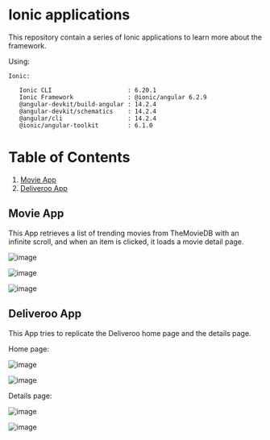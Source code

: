 # Ionic applications

This repository contain a series of Ionic applications to learn more about the framework.

Using:

```
Ionic:

   Ionic CLI                     : 6.20.1
   Ionic Framework               : @ionic/angular 6.2.9
   @angular-devkit/build-angular : 14.2.4
   @angular-devkit/schematics    : 14.2.4
   @angular/cli                  : 14.2.4
   @ionic/angular-toolkit        : 6.1.0
```

# Table of Contents

1. [Movie App](#movieApp)
2. [Deliveroo App](#deliverooApp)

<a name="movieApp"></a>
## Movie App

This App retrieves a list of trending movies from TheMovieDB  with an infinite scroll, and when an item is clicked, it loads a movie detail page.

![image](https://user-images.githubusercontent.com/27434068/193203475-e7d3a877-cf7e-4272-8ead-401a307c90b0.png)

![image](https://user-images.githubusercontent.com/27434068/193203723-525eafcd-2314-4bcd-8cac-53ed5ecb8b2e.png)

![image](https://user-images.githubusercontent.com/27434068/193203642-acf36bd3-f274-4d8c-90a9-f8d1957defbf.png)

<a name="deliverooApp"></a>
## Deliveroo App

This App tries to replicate the Deliveroo home page and the details page.

Home page:

![image](https://user-images.githubusercontent.com/27434068/193564481-702fa2e1-520f-4c5e-80d3-d0995e9b2ab3.png)

![image](https://user-images.githubusercontent.com/27434068/193564547-bae6a837-76b9-45af-9040-10b8bbd5b980.png)


Details page:

![image](https://user-images.githubusercontent.com/27434068/193564787-3434bcf7-37ad-4a2b-8298-f68f3400207c.png)

![image](https://user-images.githubusercontent.com/27434068/193564982-b8896d69-0401-4417-ae67-9a3b3385a61f.png)

